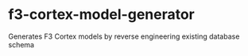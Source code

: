 # f3-cortex-model-generator
Generates F3 Cortex models by reverse engineering existing database schema
